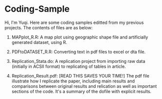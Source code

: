 # Coding-Sample
Hi, I'm Yuqi. Here are some coding samples editted from my previous projects. The contents of files are as below:

1. MAPplot_R.R: A map plot using geographic shape file and artificially generated dataset, using R.

2. PDFtoDATASET_R.R: Converting text in pdf files to excel or dta file.

3. Replication_Stata.do: A replication project from importing raw data (initially in ACSII format) to replicating of tables in article.

4. Replication_Result.pdf: [READ THIS SAVES YOUR TIME!] The pdf file illustrate how I replicate the paper, including main results and comparisons between original results and relication as well as important sections of the code. It's a summary of the dofile with explicit results.
